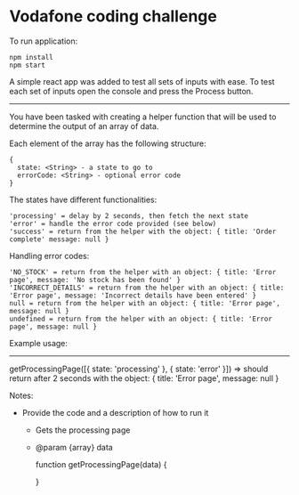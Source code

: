 # Vodafone coding challenge

To run application:

    npm install
    npm start

A simple react app was added to test all sets of inputs with ease.
To test each set of inputs open the console and press the Process button.

---

You have been tasked with creating a helper function that will be used to determine the output
of an array of data.

Each element of the array has the following structure:

    {
      state: <String> - a state to go to
      errorCode: <String> - optional error code
    }

The states have different functionalities:

    'processing' = delay by 2 seconds, then fetch the next state
    'error' = handle the error code provided (see below)
    'success' = return from the helper with the object: { title: 'Order complete' message: null }

Handling error codes:

    'NO_STOCK' = return from the helper with an object: { title: 'Error page', message: 'No stock has been found' }
    'INCORRECT_DETAILS' = return from the helper with an object: { title: 'Error page', message: 'Incorrect details have been entered' }
    null = return from the helper with an object: { title: 'Error page', message: null }
    undefined = return from the helper with an object: { title: 'Error page', message: null }

Example usage:

---

getProcessingPage([{ state: 'processing' }, { state: 'error' }])
=> should return after 2 seconds with the object: { title: 'Error page', message: null }

Notes:

- Provide the code and a description of how to run it

  - Gets the processing page
  - @param {array} data

    function getProcessingPage(data) {

    }
